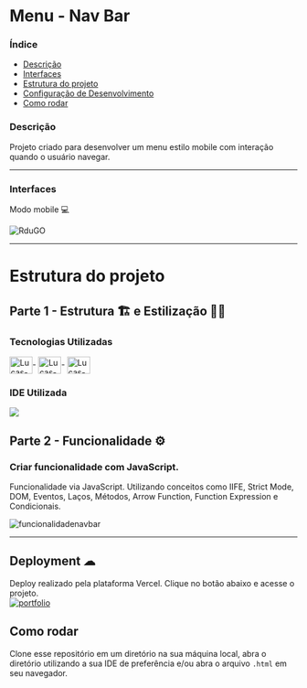 # Menu - Nav Bar

### Índice
<ul>
  <a href="#descrição"><li>Descrição</li></a>
  <a href="#interfaces"><li>Interfaces</li></a>
  <a href="#estrutura-do-projeto"><li>Estrutura do projeto</li></a>
  <a href="#deployment-"><li>Configuração de Desenvolvimento</li></a>
  <a href="#como-rodar"><li>Como rodar</li></a>
</ul>

### Descrição
Projeto criado para desenvolver um menu estilo mobile com interação quando o usuário navegar.

<hr>

### Interfaces
Modo mobile 💻

![RduGO](https://user-images.githubusercontent.com/115199808/216794395-b280ae66-277c-41d5-a5e5-8215fa85b956.jpg)

<hr>

# Estrutura do projeto
## Parte 1 - Estrutura 🏗 e Estilização 👨‍🎨
### Tecnologias Utilizadas
<div style="display: inline_block">
  <img align="center" alt="Lucas-HTML" height="30" width="40" src="https://cdn.jsdelivr.net/gh/devicons/devicon/icons/html5/html5-original.svg">-
  <img align="center" alt="Lucas-CSS" height="30" width="40" src="https://cdn.jsdelivr.net/gh/devicons/devicon/icons/css3/css3-original.svg">-
  <img align="center" alt="Lucas-Js" height="30" width="40" src="https://cdn.jsdelivr.net/gh/devicons/devicon/icons/javascript/javascript-original.svg">
</div>

### IDE Utilizada

<div> 
  <img src="https://img.shields.io/badge/Visual_Studio_Code-0078D4?style=for-the-badge&logo=visual%20studio%20code&logoColor=white">
</div>

## Parte 2 - Funcionalidade ⚙

### Criar funcionalidade com JavaScript.
Funcionalidade via JavaScript. Utilizando conceitos como IIFE, Strict Mode, DOM, Eventos, Laços, Métodos, Arrow Function, Function Expression e Condicionais. 

![funcionalidadenavbar](https://user-images.githubusercontent.com/115199808/216794629-0371566f-0782-4698-8cca-fffe2a88c68c.gif)

<hr> 

## Deployment ☁

Deploy realizado pela plataforma Vercel. Clique no botão abaixo e acesse o projeto.<br>
[![portfolio](https://img.shields.io/badge/-CLIQUE%20AQUI-yellowgreen)](https://tab-nav-osmaclean.vercel.app)

## Como rodar
Clone esse repositório em um diretório na sua máquina local, abra o diretório utilizando a sua IDE de preferência e/ou abra o arquivo ```.html``` em seu navegador.

